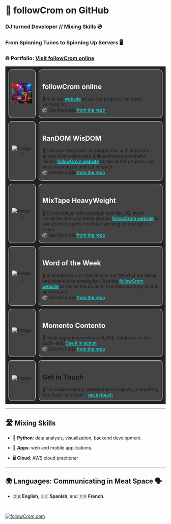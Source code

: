 # 👋 followCrom on GitHub

### DJ turned Developer // Mixing Skills 💿

###  From Spinning Tunes to Spinning Up Servers 🖥

### 🌐 Portfolio: <a href="https://followcrom.com" style="text-decoration:underline;">Visit followCrom online</a>


<table style="width:100%; background-color:#222; border-collapse:separate; border-spacing:10px;">
  <tr>
    <td style="background-color:#444; border-radius:10px; padding:10px; border:1px solid #FFF;">
          <p align="center">
      <img src="imgs/dj_dev.png" alt="Image 1" width="150">
            </p>
    </td>
    <td style="background-color:#444; border-radius:10px; padding:10px; border:1px solid #FFF;">
      <h2 style="color:#FFF;">followCrom online</h2>
      🔗 Visit the <a href="https://followcrom.com" style="text-decoration:underline; color:#0FF;">website</a> to see the projects I've been working on.<br>
      <span style="color:#FFF;">&#x1F4E6;</span> Get the code <a href="https://followcrom.com" style="text-decoration:underline; color:#0FF;">from the repo</a>.
    </td>
  </tr>
  <tr>
    <td style="background-color:#444; border-radius:10px; padding:10px; border:1px solid #FFF;">
      <p align="center">
        <img src="https://followcrom.com/images/random_wisdom.png" alt="Image 1" width="150">
      </p>
    </td>
    <td style="background-color:#444; border-radius:10px; padding:10px; border:1px solid #FFF;">
      <h2 style="color:#FFF;">RanDOM WisDOM</h2>
      🔗 Discover the power of perspective with impactful quotes from celebrated philosophers and mindful minds. <a href="https://followcrom.com" style="text-decoration:underline; color:#0FF;">followCrom website</a> to see all the projects I've been working on and get in touch.<br>
      <span style="color:#FFF;">&#x1F4E6;</span> Get the code <a href="https://followcrom.com" style="text-decoration:underline; color:#0FF;">from the repo</a>.
    </td>
  </tr>
  <tr>
    <td style="background-color:#444; border-radius:10px; padding:10px; border:1px solid #FFF;">
          <p align="center">
      <img src="https://followcrom.com/images/theMixtapeHeavyweight2.png" alt="Image 1" width="150">
            </p>
    </td>
    <td style="background-color:#444; border-radius:10px; padding:10px; border:1px solid #FFF;">
      <h2 style="color:#FFF;">MixTape HeavyWeight</h2>
      🔗 DJ mix player with updatign tack list, EQ, audio visualizer and comments section <a href="https://followcrom.com" style="text-decoration:underline; color:#0FF;">followCrom website</a> to see all the projects I've been working on and get in touch.<br>
      <span style="color:#FFF;">&#x1F4E6;</span> Get the code <a href="https://followcrom.com" style="text-decoration:underline; color:#0FF;">from the repo</a>.
    </td>
  </tr>
  <tr>
    <td style="background-color:#444; border-radius:10px; padding:10px; border:1px solid #FFF;">
            <p align="center">
            <img src="https://followcrom.com/images/wordOftheDay.png" alt="Image 1" width="150">
          </p>
          </td>
    <td style="background-color:#444; border-radius:10px; padding:10px; border:1px solid #FFF;">
      <h2 style="color:#FFF;">Word of the Week</h2>
      🔗 AUtomated script that selects the 'Word of the Week' and emails ot to a maiig list. Visit the <a href="https://followcrom.com" style="text-decoration:underline; color:#0FF;">followCrom website</a> to see all the projects I've been working on and get in touch.<br>
      <span style="color:#FFF;">&#x1F4E6;</span> Get the code <a href="https://followcrom.com" style="text-decoration:underline; color:#0FF;">from the repo</a>.
    </td>
  </tr>
    <tr>
    <td style="background-color:#444; border-radius:10px; padding:10px; border:1px solid #FFF;">
            <p align="center">
            <img src="https://followcrom.com/images/djrr.jpg" alt="Image 1" width="150">
          </p></td>
    <td style="background-color:#444; border-radius:10px; padding:10px; border:1px solid #FFF;">
      <h2 style="color:#FFF;">Momento Contento</h2>
      🔗 Flask app connected to a MySQL database on the back-end. <a href="https://followcrom.com" style="text-decoration:underline; color:#0FF;">See it in action</a>.
      <br>
      <span style="color:#FFF;">&#x1F4E6;</span> Get the code <a href="https://followcrom.com" style="text-decoration:underline; color:#0FF;">from the repo</a>.
    </td>
  </tr>
    <tr>
    <td style="background-color:#444; border-radius:10px; padding:10px; border:1px solid #FFF;">
            <p align="center">
            <img src="https://followcrom.com/images/contact_2.png" alt="Image 1" width="150">
    </td>
    <td style="background-color:#444; border-radius:10px; padding:10px; border:1px solid #FFF;">
      <h2>Get in Touch</h2>
      📨 For collaborations, development projects, or anything that floats you boat - <a href="https://followcrom.com" style="text-decoration:underline; color:#0FF;">get in touch</a>.
    </td>
  </tr>
</table>



---

## 🛣️ Mixing Skills

- 🐍 **Python**: data analysis, visualization, backend development.

- 📱 **Apps**: web and mobile applications.

- 🖥️ **Cloud**: AWS cloud practioner

---

## 🌍 Languages: Communicating in Meat Space 🗣️

- 🇬🇧 **English**, 🇪🇸 **Spanish**, and 🇫🇷 **French**.


<br>

[![followCrom.com](https://img.shields.io/badge/Discover%20More-followCrom.com-blue?style=for-the-badge)](http://followcrom.com)